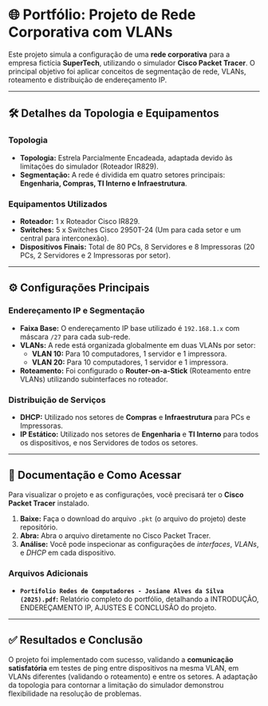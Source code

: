 # 🌐 Portfólio: Projeto de Rede Corporativa com VLANs

Este projeto simula a configuração de uma **rede corporativa** para a empresa fictícia **SuperTech**, utilizando o simulador **Cisco Packet Tracer**. O principal objetivo foi aplicar conceitos de segmentação de rede, VLANs, roteamento e distribuição de endereçamento IP.

---

## 🛠️ Detalhes da Topologia e Equipamentos

### Topologia
* **Topologia:** Estrela Parcialmente Encadeada, adaptada devido às limitações do simulador (Roteador IR829).
* **Segmentação:** A rede é dividida em quatro setores principais: **Engenharia, Compras, TI Interno e Infraestrutura**.

### Equipamentos Utilizados
* **Roteador:** 1 x Roteador Cisco IR829.
* **Switches:** 5 x Switches Cisco 2950T-24 (Um para cada setor e um central para interconexão).
* **Dispositivos Finais:** Total de 80 PCs, 8 Servidores e 8 Impressoras (20 PCs, 2 Servidores e 2 Impressoras por setor).

---

## ⚙️ Configurações Principais

### Endereçamento IP e Segmentação
* **Faixa Base:** O endereçamento IP base utilizado é `192.168.1.x` com máscara `/27` para cada sub-rede.
* **VLANs:** A rede está organizada globalmente em duas VLANs por setor:
    * **VLAN 10:** Para 10 computadores, 1 servidor e 1 impressora.
    * **VLAN 20:** Para 10 computadores, 1 servidor e 1 impressora.
* **Roteamento:** Foi configurado o **Router-on-a-Stick** (Roteamento entre VLANs) utilizando subinterfaces no roteador.

### Distribuição de Serviços
* **DHCP:** Utilizado nos setores de **Compras** e **Infraestrutura** para PCs e Impressoras.
* **IP Estático:** Utilizado nos setores de **Engenharia** e **TI Interno** para todos os dispositivos, e nos Servidores de todos os setores.

---

## 📝 Documentação e Como Acessar

Para visualizar o projeto e as configurações, você precisará ter o **Cisco Packet Tracer** instalado.

1.  **Baixe:** Faça o download do arquivo `.pkt` (o arquivo do projeto) deste repositório.
2.  **Abra:** Abra o arquivo diretamente no Cisco Packet Tracer.
3.  **Análise:** Você pode inspecionar as configurações de *interfaces*, *VLANs*, e *DHCP* em cada dispositivo.

### Arquivos Adicionais
* **`Portifolio Redes de Computadores - Josiane Alves da Silva (2025).pdf`:** Relatório completo do portfólio, detalhando a INTRODUÇÃO, ENDEREÇAMENTO IP, AJUSTES E CONCLUSÃO do projeto.

---

## ✅ Resultados e Conclusão

O projeto foi implementado com sucesso, validando a **comunicação satisfatória** em testes de ping entre dispositivos na mesma VLAN, em VLANs diferentes (validando o roteamento) e entre os setores. A adaptação da topologia para contornar a limitação do simulador demonstrou flexibilidade na resolução de problemas.
